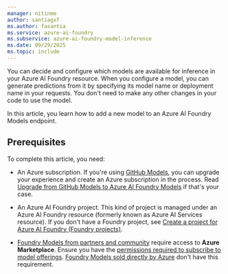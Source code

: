 ```yaml
---
manager: nitinme
author: santiagxf
ms.author: fasantia 
ms.service: azure-ai-foundry
ms.subservice: azure-ai-foundry-model-inference
ms.date: 09/29/2025
ms.topic: include
---
```


You can decide and configure which models are available for inference in your Azure AI Foundry resource. When you configure a model, you can generate predictions from it by specifying its model name or deployment name in your requests. You don't need to make any other changes in your code to use the model.

In this article, you learn how to add a new model to an Azure AI Foundry Models endpoint.

## Prerequisites

To complete this article, you need:

* An Azure subscription. If you're using [GitHub Models](https://docs.github.com/en/github-models/), you can upgrade your experience and create an Azure subscription in the process. Read [Upgrade from GitHub Models to Azure AI Foundry Models](../../how-to/quickstart-github-models.md) if that's your case.

* An Azure AI Foundry project. This kind of project is managed under an Azure AI Foundry resource (formerly known as Azure AI Services resource). If you don't have a Foundry project, see [Create a project for Azure AI Foundry (Foundry projects)](../../../how-to/create-projects.md).


* [Foundry Models from partners and community](../../concepts/models-from-partners.md) require access to **Azure Marketplace**. Ensure you have the [permissions required to subscribe to model offerings](../../how-to/configure-marketplace.md). [Foundry Models sold directly by Azure](../../concepts/models-sold-directly-by-azure.md) don't have this requirement.